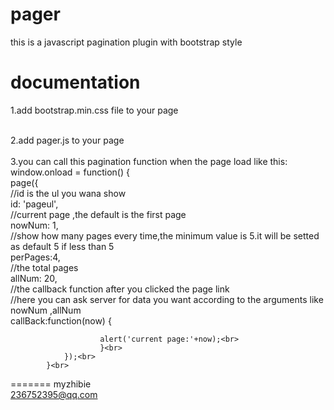 pager
=====

this is a javascript pagination plugin with bootstrap style

documentation
======

1.add bootstrap.min.css  file to your page<br>
<link rel="stylesheet"   href="bootstrap.min.css" type="text/css" /><br>
2.add pager.js to your page<br>
<script type="text/javascript" src="pager.js"></script><br>
3.you can call this pagination function when the page load like this:<br>
  window.onload = function() {<br>
				page({<br>
					//id is the ul you wana show <br>
					id: 'pageul',<br>
					//current page ,the default is the first page<br>
					nowNum: 1,<br>
					//show how many pages every time,the minimum value is 5.it will be setted as default 5 if less than 5<br>
					perPages:4,<br>
					//the total pages<br>
					allNum: 20,<br> 
					//the callback function after you clicked the page link <br>
					//here you can ask server for data you want according to the arguments like nowNum ,allNum <br>
					callBack:function(now)	{<br>
						
						alert('current page:'+now);<br>
						}<br>	
				});<br>
			}<br>

=======
myzhibie<br>
236752395@qq.com